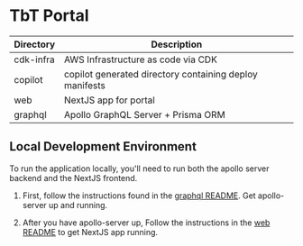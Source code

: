 # TbT Portal

| Directory | Description                                             |
| --------- | ------------------------------------------------------- |
| cdk-infra | AWS Infrastructure as code via CDK                      |
| copilot   | copilot generated directory containing deploy manifests |
| web       | NextJS app for portal                                   |
| graphql   | Apollo GraphQL Server + Prisma ORM                      |

## Local Development Environment

To run the application locally, you'll need to run both the apollo server backend and the NextJS frontend.

1. First, follow the instructions found in the [graphql README](https://github.com/TutoredByTeachers/tbt-portal/graphql/README.md). Get apollo-server up and running.

2. After you have apollo-server up, Follow the instructions in the [web README](https://github.com/TutoredByTeachers/tbt-portal/web/README.md) to get NextJS app running.
